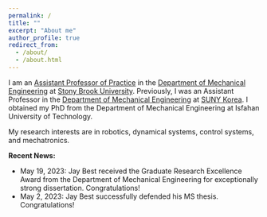 ```yaml
---
permalink: /
title: ""
excerpt: "About me"
author_profile: true
redirect_from: 
  - /about/
  - /about.html
---
```


I am an [Assistant Professor of Practice](https://me.stonybrook.edu/people/faculty/Fakhari_Amin.php) in the [Department of Mechanical Engineering](https://me.stonybrook.edu/) at [Stony Brook University](https://www.stonybrook.edu/). Previously, I was an Assistant Professor in the [Department of Mechanical Engineering](https://me.sunykorea.ac.kr/me/) at [SUNY Korea](https://www.sunykorea.ac.kr/en/). I obtained my PhD from the Department of Mechanical Engineering at Isfahan University of Technology.

My research interests are in robotics, dynamical systems, control systems, and mechatronics.

**Recent News:**
- May 19, 2023: Jay Best received the Graduate Research Excellence Award from the Department of Mechanical Engineering for exceptionally strong dissertation. Congratulations!
- May 2, 2023: Jay Best successfully defended his MS thesis. Congratulations!